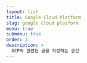 ```yaml
---
layout: list
title: Google Cloud Platform
slug: google cloud platform
menu: true
submenu: true
order: 3
description: >
  GCP와 관련된 글을 작성하는 공간
---
```

